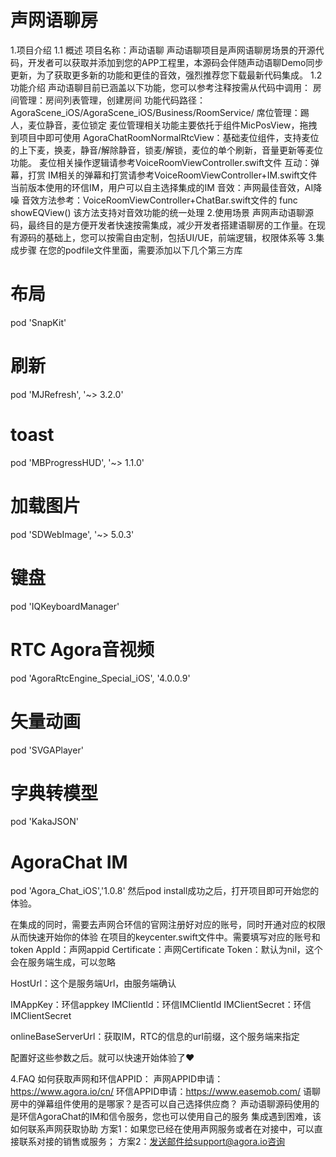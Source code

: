 # 声网语聊房
1.项目介绍
1.1 概述
项目名称：声动语聊
声动语聊项目是声网语聊房场景的开源代码，开发者可以获取并添加到您的APP工程里，本源码会伴随声动语聊Demo同步更新，为了获取更多新的功能和更佳的音效，强烈推荐您下载最新代码集成。
1.2 功能介绍
声动语聊目前已涵盖以下功能，您可以参考注释按需从代码中调用：
房间管理：房间列表管理，创建房间
 功能代码路径：AgoraScene_iOS/AgoraScene_iOS/Business/RoomService/
席位管理：踢人，麦位静音，麦位锁定
麦位管理相关功能主要依托于组件MicPosView，拖拽到项目中即可使用
AgoraChatRoomNormalRtcView：基础麦位组件，支持麦位的上下麦，换麦，静音/解除静音，锁麦/解锁，麦位的单个刷新，音量更新等麦位功能。
麦位相关操作逻辑请参考VoiceRoomViewController.swift文件
互动：弹幕，打赏
IM相关的弹幕和打赏请参考VoiceRoomViewController+IM.swift文件
当前版本使用的环信IM，用户可以自主选择集成的IM
音效：声网最佳音效，AI降噪
音效方法参考：VoiceRoomViewController+ChatBar.swift文件的 func showEQView()
该方法支持对音效功能的统一处理
2.使用场景
声网声动语聊源码，最终目的是方便开发者快速按需集成，减少开发者搭建语聊房的工作量。在现有源码的基础上，您可以按需自由定制，包括UI/UE，前端逻辑，权限体系等
3.集成步骤
在您的podfile文件里面，需要添加以下几个第三方库
# 布局
  pod 'SnapKit'
# 刷新
  pod 'MJRefresh', '~> 3.2.0'
# toast
  pod 'MBProgressHUD', '~> 1.1.0'
# 加载图片
  pod 'SDWebImage', '~> 5.0.3'
# 键盘
  pod 'IQKeyboardManager'
# RTC Agora音视频
  pod 'AgoraRtcEngine_Special_iOS', '4.0.0.9'
# 矢量动画
pod 'SVGAPlayer'
# 字典转模型
pod 'KakaJSON'
# AgoraChat IM
pod 'Agora_Chat_iOS','1.0.8'
然后pod install成功之后，打开项目即可开始您的体验。

在集成的同时，需要去声网合环信的官网注册好对应的账号，同时开通对应的权限从而快速开始你的体验
在项目的keycenter.swift文件中。需要填写对应的账号和token
AppId：声网appid
Certificate：声网Certificate
Token：默认为nil，这个会在服务端生成，可以忽略

HostUrl：这个是服务端Url，由服务端确认

IMAppKey：环信appkey
IMClientId：环信IMClientId
IMClientSecret：环信IMClientSecret

onlineBaseServerUrl：获取IM，RTC的信息的url前缀，这个服务端来指定

配置好这些参数之后。就可以快速开始体验了♥️

4.FAQ
如何获取声网和环信APPID：
声网APPID申请：https://www.agora.io/cn/
环信APPID申请：https://www.easemob.com/
语聊房中的弹幕组件使用的是哪家？是否可以自己选择供应商？
声动语聊源码使用的是环信AgoraChat的IM和信令服务，您也可以使用自己的服务
集成遇到困难，该如何联系声网获取协助
方案1：如果您已经在使用声网服务或者在对接中，可以直接联系对接的销售或服务；
方案2：发送邮件给support@agora.io咨询
